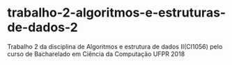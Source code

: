 # trabalho-2-algoritmos-e-estruturas-de-dados-2
Trabalho 2 da disciplina de Algoritmos e estrutura de dados II(CI1056) pelo curso de Bacharelado em Ciência da Computação UFPR 2018 
